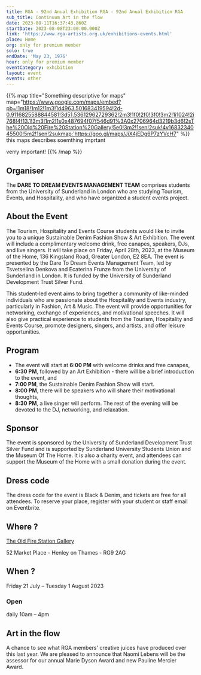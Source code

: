 ```yaml
---
title: RGA - 92nd Anual Exhibition RGA - 92nd Anual Exhibition RGA
sub_title: Continuum Art in the flow
date: 2023-08-11T16:37:43.860Z
startDate: 2023-08-08T23:00:00.000Z
link: 'https://www.rga-artists.org.uk/exhibitions-events.html'
place: Home
org: only for premium member
solo: true
endDate: 'May 23, 1976'
hour: only for premium member
eventCategory: exhibition
layout: event
events: other
---
```


{{% map title="Something descriptive for maps" map="https://www.google.com/maps/embed?pb=!1m18!1m12!1m3!1d4963.501683419594!2d-0.9116825588844581!3d51.53612962729362!2m3!1f0!2f0!3f0!3m2!1i1024!2i768!4f13.1!3m3!1m2!1s0x487694f07f546d91%3A0x2706964d3219b3d6!2sThe%20Old%20Fire%20Station%20Gallery!5e0!3m2!1sen!2suk!4v1683234045500!5m2!1sen!2sukmap:'https://goo.gl/maps/JiX4jEDg6P7zYVcH7" %}}
this maps describes soemthing imprtant

verry important!
{{% /map %}}

## Organiser

The **DARE TO DREAM EVENTS MANAGEMENT TEAM** comprises students from the University of Sunderland in London who are studying Tourism, Events, and Hospitality, and who have organized a student events project.

## About the Event

The Tourism, Hospitality and Events Course students would like to invite you to a unique Sustainable Denim Fashion Show & Art Exhibition. The event will include a complimentary welcome drink, free canapes, speakers, DJs, and live singers. It will take place on Friday, April 28th, 2023, at the Museum of the Home, 136 Kingsland Road, Greater London, E2 8EA. The event is presented by the Dare To Dream Events Management Team, led by Tsvetselina Denkova and Ecaterina Frunze from the University of Sunderland in London. It is funded by the University of Sunderland Development Trust Silver Fund.

This student-led event aims to bring together a community of like-minded individuals who are passionate about the Hospitality and Events industry, particularly in Fashion, Art & Music. The event will provide opportunities for networking, exchange of experiences, and motivational speeches. It will also give practical experience to students from the Tourism, Hospitality and Events Course, promote designers, singers, and artists, and offer leisure opportunities.

## Program

* The event will start at **6:00 PM** with welcome drinks and free canapes,
* **6:30 PM**, followed by an Art Exhibition - there will be a brief introduction to the event, and
* **7:00 PM**, the Sustainable Denim Fashion Show will start.
* **8:00 PM**, there will be speakers who will share their motivational thoughts,
* **8:30 PM**, a live singer will perform. The rest of the evening will be devoted to the DJ, networking, and relaxation.

## Sponsor

The event is sponsored by the University of Sunderland Development Trust Silver Fund and is supported by Sunderland University Students Union and the Museum Of The Home. It is also a charity event, and attendees can support the Museum of the Home with a small donation during the event.

## Dress code

The dress code for the event is Black & Denim, and tickets are free for all attendees. To reserve your place, register with your student or staff email on Eventbrite.

## Where ?

[The Old Fire Station Gallery](https://goo.gl/maps/JiX4jEDg6P7zYVcH7)

52 Market Place - Henley on Thames - RG9 2AG

## When ?

Friday 21 July – Tuesday 1 August 2023

### Open

daily 10am – 4pm

## Art in the flow

A chance to see what RGA members' creative juices have produced over this last year. We are pleased to announce that Naomi Lebens will be the assessor for our annual Marie Dyson Award and new Pauline Mercier Award.
